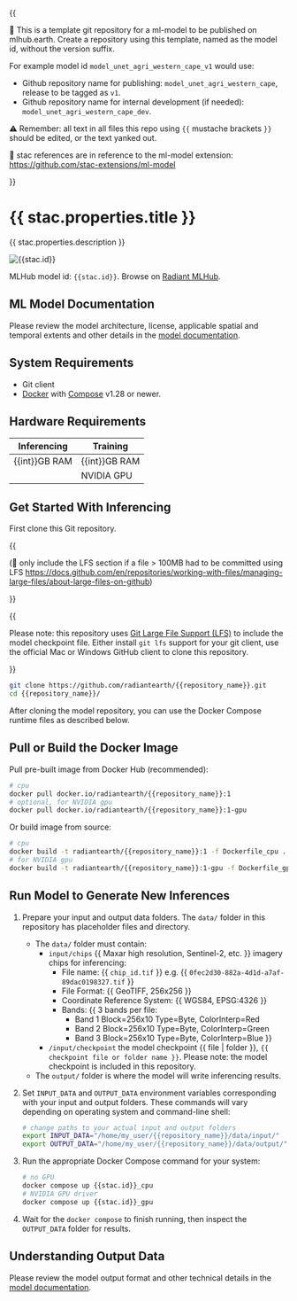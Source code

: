 {{

:construction: This is a template git repository for a ml-model
to be published on mlhub.earth. Create a repository using this template, named
as the model id, without the version suffix. 

For example model id `model_unet_agri_western_cape_v1` would use:

* Github repository name for publishing: `model_unet_agri_western_cape`, release to be tagged as `v1`.
* Github repository name for internal development (if needed): `model_unet_agri_western_cape_dev`.

:warning: Remember: all text in all files this repo using `{{` mustache brackets `}}` should be
edited, or the text yanked out.

:pushpin: stac references are in reference to the ml-model extension: <https://github.com/stac-extensions/ml-model>

}}

# {{ stac.properties.title }}

{{ stac.properties.description }}

![{{stac.id}}](https://radiantmlhub.blob.core.windows.net/frontend-dataset-images/odk_sample_agricultural_dataset.png)

MLHub model id: `{{stac.id}}`. Browse on [Radiant MLHub](https://mlhub.earth/model/{{stac.id}}).

## ML Model Documentation

Please review the model architecture, license, applicable spatial and temporal extents
and other details in the [model documentation](/docs/index.md).

## System Requirements

* Git client
* [Docker](https://www.docker.com/) with
    [Compose](https://docs.docker.com/compose/) v1.28 or newer.

## Hardware Requirements

|Inferencing|Training|
|-----------|--------|
|{{int}}GB RAM | {{int}}GB RAM|
|           | NVIDIA GPU |

## Get Started With Inferencing

First clone this Git repository.

{{

(:pushpin: only include the LFS section if a file > 100MB had to be committed using LFS
<https://docs.github.com/en/repositories/working-with-files/managing-large-files/about-large-files-on-github>)

}}

{{

Please note: this repository uses
[Git Large File Support (LFS)](https://git-lfs.github.com/) to include the
model checkpoint file. Either install `git lfs` support for your git client,
use the official Mac or Windows GitHub client to clone this repository.

}}

```bash
git clone https://github.com/radiantearth/{{repository_name}}.git
cd {{repository_name}}/
```

After cloning the model repository, you can use the Docker Compose runtime files
as described below.

## Pull or Build the Docker Image

Pull pre-built image from Docker Hub (recommended):

```bash
# cpu
docker pull docker.io/radiantearth/{{repository_name}}:1
# optional, for NVIDIA gpu
docker pull docker.io/radiantearth/{{repository_name}}:1-gpu

```

Or build image from source:

```bash
# cpu
docker build -t radiantearth/{{repository_name}}:1 -f Dockerfile_cpu .
# for NVIDIA gpu
docker build -t radiantearth/{{repository_name}}:1-gpu -f Dockerfile_gpu .

```

## Run Model to Generate New Inferences

1. Prepare your input and output data folders. The `data/` folder in this repository
    has placeholder files and directory.

    * The `data/` folder must contain:
        * `input/chips` {{ Maxar high resolution, Sentinel-2, etc. }} imagery chips for inferencing:
            * File name: {{ `chip_id.tif` }} e.g. {{ `0fec2d30-882a-4d1d-a7af-89dac0198327.tif` }}
            * File Format: {{ GeoTIFF, 256x256 }}
            * Coordinate Reference System: {{ WGS84, EPSG:4326 }}
            * Bands: {{ 3 bands per file:
                * Band 1 Block=256x10 Type=Byte, ColorInterp=Red
                * Band 2 Block=256x10 Type=Byte, ColorInterp=Green
                * Band 3 Block=256x10 Type=Byte, ColorInterp=Blue
                }}
        * `/input/checkpoint` the model checkpoint {{ file | folder }}, `{{ checkpoint file or folder name }}`.
            Please note: the model checkpoint is included in this repository.
    * The `output/` folder is where the model will write inferencing results.

2. Set `INPUT_DATA` and `OUTPUT_DATA` environment variables corresponding with
    your input and output folders. These commands will vary depending on operating
    system and command-line shell:

    ```bash
    # change paths to your actual input and output folders
    export INPUT_DATA="/home/my_user/{{repository_name}}/data/input/"
    export OUTPUT_DATA="/home/my_user/{{repository_name}}/data/output/"
    ```

3. Run the appropriate Docker Compose command for your system:

    ```bash
    # no GPU
    docker compose up {{stac.id}}_cpu
    # NVIDIA GPU driver
    docker compose up {{stac.id}}_gpu
    ```

4. Wait for the `docker compose` to finish running, then inspect the
`OUTPUT_DATA` folder for results.

## Understanding Output Data

Please review the model output format and other technical details in the [model
documentation](/docs/index.md).
